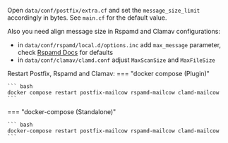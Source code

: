 Open `data/conf/postfix/extra.cf` and set the `message_size_limit` accordingly in bytes. See `main.cf` for the default value.

Also you need align message size in Rspamd and Clamav configurations:
- in `data/conf/rspamd/local.d/options.inc` add `max_message` parameter, check [Rspamd Docs](https://rspamd.com/doc/configuration/options.html#:~:text=DoS%20(default%3A%201024)-,max_message,-maximum%20size%20of) for defaults
- in `data/conf/clamav/clamd.conf` adjust `MaxScanSize` and `MaxFileSize`


Restart Postfix, Rspamd and Clamav:
=== "docker compose (Plugin)"

    ``` bash
    docker compose restart postfix-mailcow rspamd-mailcow clamd-mailcow
    ```

=== "docker-compose (Standalone)"

    ``` bash
    docker-compose restart postfix-mailcow rspamd-mailcow clamd-mailcow
    ```

